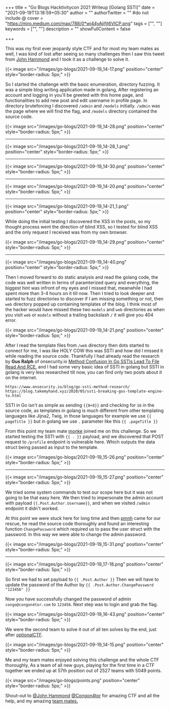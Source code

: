 +++
title = "Go Blogs Hacktivitycon 2021 Writeup [Golang SSTI]"
date = "2021-09-19T13:18:59+05:30"
author = ""
authorTwitter = "" #do not include @
cover = "https://miro.medium.com/max/788/0*wj44yAjifjt6VlCP.png"
tags = ["", ""]
keywords = ["", ""]
description = ""
showFullContent = false

+++

This was my first ever jeopardy style CTF and for most my team mates as well, I was kind of lost after seeing so many challenges then I saw this tweet from [John Hammond](https://twitter.com/_JohnHammond) and I took it as a challenge to solve it. 

{{< image src="/images/go-blogs/2021-09-19_14-17.png" position="center" style="border-radius: 5px;" >}}





So I started the challenge with the basic enumeration, directory fuzzing. It was a simple blog writing application made in golang, After registering an account and logging in you'll be greeted with this home page, and functionalities to add new post and edit username in profile page. In directory bruteforcing I discovered `/admin` and `/models` initially. `/admin` was the page where we will find the flag, and `/models` directory contained the source code.

{{< image src="/images/go-blogs/2021-09-19_14-28.png" position="center" style="border-radius: 5px;" >}}

---

{{< image src="/images/go-blogs/2021-09-19_14-28_1.png" position="center" style="border-radius: 5px;" >}}

---

{{< image src="/images/go-blogs/2021-09-19_14-30.png" position="center" style="border-radius: 5px;" >}}

---

{{< image src="/images/go-blogs/2021-09-19_14-20.png" position="center" style="border-radius: 5px;" >}}

---

{{< image src="/images/go-blogs/2021-09-19_14-21_1.png" position="center" style="border-radius: 5px;" >}}



While doing the initial testing I discovered the XSS in the posts, so my thought process went the direction of blind XSS, so I tested for blind XSS and the only request I received was from my own browser. 

{{< image src="/images/go-blogs/2021-09-19_14-29.png" position="center" style="border-radius: 5px;" >}}

---

{{< image src="/images/go-blogs/2021-09-19_14-40.png" position="center" style="border-radius: 5px;" >}}

Then I moved forward to do static analysis and read the golang code, the code was well written in terms of paramterized query and everything, the biggest hint was infront of my eyes and I missed that, meanwhile I had spent more than 3-4 hours on it till now.
Then I tried to look deeper and started to fuzz directories to discover if I am missing something or not, then `web` directory popped up containing templates of the blog. I think most of the hacker would have missed these two `models` and `web` directories as when you visit `web` or `models` without a trailing backslash `/` it will give you 404 error.

{{< image src="/images/go-blogs/2021-09-19_14-21.png" position="center" style="border-radius: 5px;" >}}



After I read the template files from `/web` directory then dots started to connect for me, I was like HOLY COW this was SSTI and how did I missed it while reading the source code. Thankfully I had already read the research by **Gus Ralph** of onsecurity.io  [Method Confusion In Go SSTIs Lead To File Read And RCE.](https://www.onsecurity.io/blog/go-ssti-method-research/) and I had some very basic idea of SSTI in golang but SSTI in golang is very less researched till now, you can find only two posts about it on the internet.

```url
https://www.onsecurity.io/blog/go-ssti-method-research/
https://blog.takemyhand.xyz/2020/05/ssti-breaking-gos-template-engine-to.html
```

SSTI in Go isn't as simple as sending `{{8+8}}` and checking for `16` in the source code, as templates in golang is much different from other templating languages like Jijna2, Twig, in those languages for example we use `{{ pageTitle }}` but in golang we use `.` parameter  like this `{{ .pageTitle }}`

From this point my team mate [monke](https://twitter.com/pmofcats) joined me on this challenge.
So we started testing the SSTI with `{{ . }}` payload, and we discovered that POST request to `/profile` endpoint is vulnerable here. Which outputs the data struct being passed as input to the template.

{{< image src="/images/go-blogs/2021-09-19_15-26.png" position="center" style="border-radius: 5px;" >}}

---

{{< image src="/images/go-blogs/2021-09-19_15-27.png" position="center" style="border-radius: 5px;" >}}

We tried some system commands to test our scope here but it was not going to be that easy here. We then tried to impersonate the admin account with payload  `{{.Post.Author.Username}}`, and when we visited `/admin` endpoint it didn't worked.

At this point we were stuck here for long time and then [pmnh](https://twitter.com/h1pmnh) came for our rescue, he read the source code thoroughly and found an interesting function `ChangePassword` which required us to pass the user struct with the password. In this way we were able to change the admin password.

{{< image src="/images/go-blogs/2021-09-19_15-31.png" position="center" style="border-radius: 5px;" >}}

---

{{< image src="/images/go-blogs/2021-09-19_17-18.png" position="center" style="border-radius: 5px;" >}}

So first we had to set payload to `{{ .Post.Author }}`
Then we will have to update the password of the Author by `{{ .Post.Author.ChangePassword "123456" }}`

Now you have successfully changed the password of admin `congo@congon4tor.com` to `123456`.
Next step was to login and grab the flag.

{{< image src="/images/go-blogs/2021-09-19_16-43.png" position="center" style="border-radius: 5px;" >}}

We were the second team to solve it out of all ten solves by the end, just after [optionalCTF](https://twitter.com/optionalctf).

{{< image src="/images/go-blogs/2021-09-19_14-15.png" position="center" style="border-radius: 5px;" >}}

Me and my team mates enjoyed solving this challenge and the whole CTF thoroughly, As a team of all new guys, playing for the first time in a CTF together we ended up at 57th position out of 2527 teams with 5049 points.

{{< image src="/images/go-blogs/points.png" position="center" style="border-radius: 5px;" >}}



Shout-out to [@John Hammond](https://twitter.com/_JohnHammond) [@Congon4tor](https://twitter.com/Congon4tor) for amazing CTF and all the help, and my amazing [team mates.](https://ctf.hacktivitycon.com/teams/61) 
